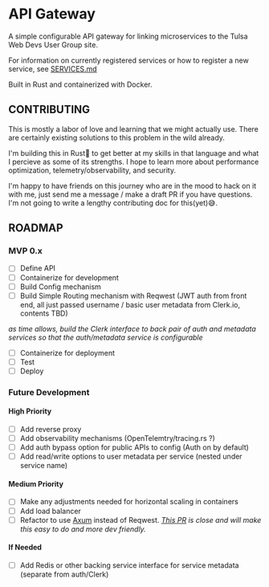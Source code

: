 # API Gateway 
A simple configurable API gateway for linking microservices to the Tulsa Web Devs User Group site.

For information on currently registered services or how to register a new service, see [SERVICES.md](./SERVICES.md)

Built in Rust and containerized with Docker. 

## CONTRIBUTING
This is mostly a labor of love and learning that we might actually use. There are certainly existing solutions to this problem in the wild already. 

I'm building this in Rust🦀 to get better at my skills in that language and what I percieve as some of its strengths. I hope to learn more about performance optimization, telemetry/observability, and security. 

I'm happy to have friends on this journey who are in the mood to hack on it with me, just send me a message / make a draft PR if you have questions. I'm not going to write a lengthy contributing doc for this(yet)😅.

## ROADMAP
### MVP 0.x
- [ ] Define API
- [ ] Containerize for development
- [ ] Build Config mechanism
- [ ] Build Simple Routing mechanism with Reqwest (JWT auth from front end, all just passed username / basic user metadata from Clerk.io, contents TBD)

*as time allows, build the Clerk interface to back pair of auth and metadata services so that the auth/metadata service is configurable*

- [ ] Containerize for deployment
- [ ] Test
- [ ] Deploy

### Future Development
#### High Priority
- [ ] Add reverse proxy
- [ ] Add observability mechanisms (OpenTelemtry/tracing.rs ?)
- [ ] Add auth bypass option for public APIs to config (Auth on by default)
- [ ] Add read/write options to user metadata per service (nested under service name)

#### Medium Priority
- [ ] Make any adjustments needed for horizontal scaling in containers
- [ ] Add load balancer 
- [ ] Refactor to use [Axum](https://github.com/tokio-rs/axum) instead of Reqwest.
*[This PR](https://github.com/DarrenBaldwin07/clerk-rs/pull/32) is close and will make this easy to do and more dev friendly.*

#### If Needed
- [ ] Add Redis or other backing service interface for service metadata (separate from auth/Clerk)

